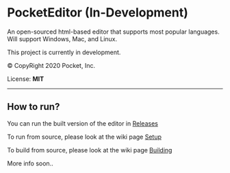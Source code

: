 # PocketEditor (In-Development)
An open-sourced html-based editor that supports most popular languages.
Will support Windows, Mac, and Linux.

This project is currently in development.

&copy; CopyRight 2020 Pocket, Inc.

License: <b>MIT</b>
<hr>

<h2>How to run?</h2>

You can run the built version of the editor in <a href="https://github.com/PocketInc/PocketEditor/releases">Releases</a>

To run from source, please look at the wiki page <a href="https://github.com/PocketInc/PocketEditor/wiki/Setup">Setup</a>

To build from source, please look at the wiki page <a href="https://github.com/PocketInc/PocketEditor/wiki/Building">Building</a>



More info soon..
